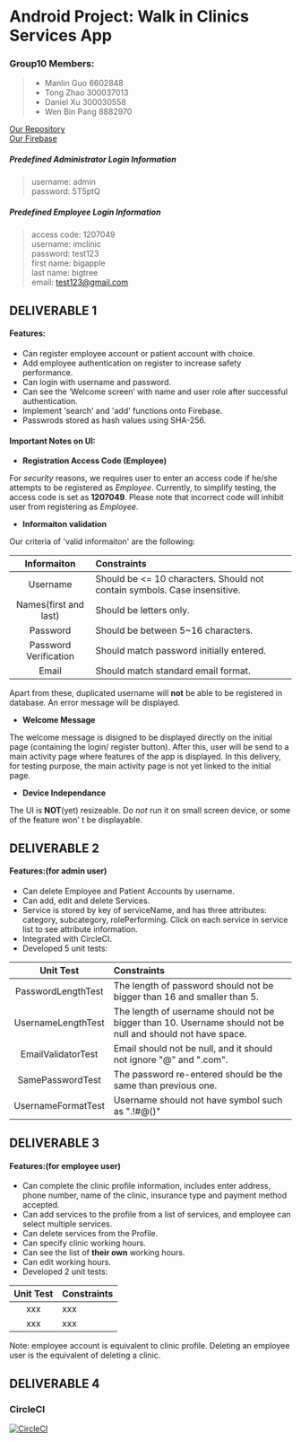 # Android Project: Walk in Clinics Services App

### Group10 Members:
> * Manlin Guo 6602848
> * Tong Zhao 300037013
> * Daniel Xu 300030558
> * Wen Bin Pang 8882970

[Our Repository](https://github.com/SEG2105-uottawa/seg2x05-project-f19-10.git)  
[Our Firebase](https://console.firebase.google.com/u/0/project/clinicservice-f449a/database/clinicservice-f449a/data)

##### Predefined Administrator Login Information
> username: admin  
> password: 5T5ptQ   
##### Predefined Employee Login Information
> access code: 1207049  
> username: imclinic  
> password: test123  
> first name: bigapple  
> last name: bigtree  
> email: test123@gmail.com  

## DELIVERABLE 1
#### Features:
* Can register employee account or patient account with choice.
* Add employee authentication on register to increase safety performance.
* Can login with username and password.
* Can see the ‘Welcome screen’ with name and user role after successful authentication.
* Implement 'search' and 'add' functions onto Firebase.
* Passwrods stored as hash values using SHA-256.


#### Important Notes on UI:

* **Registration Access Code (Employee)**

For *security* reasons, we requires user to enter an access code if he/she attempts to be registered as *Employee*. Currently, to simplify testing, the access code is set as **1207049**. Please note that incorrect code will inhibit user from registering as *Employee*.
* **Informaiton validation**

Our criteria of 'valid informaiton' are the following:

| Informaiton 		| Constraints | 
| :-------------:	| :------------------------------------| 
| Username  		|  Should be <= 10 characters. Should not contain symbols. Case insensitive. |
| Names(first and last) |  Should be letters only. |  
| Password      	|  Should be between 5~16 characters. | 
| Password Verification |  Should match password initially entered. |
| Email			|  Should match standard email format. |

Apart from these, duplicated username will **not** be able to be registered in database. An error message will be displayed.
* **Welcome Message**

The welcome message is disigned to be displayed directly on the initial page (containing the login/ register button). After this, user will be send to a main activity page where features of the app is displayed.
In this delivery, for testing purpose, the main activity page is not yet linked to the initial page.

* **Device Independance**

The UI is **NOT**(yet) resizeable. Do *not* run it on small screen device, or some of the feature won' t be displayable.


## DELIVERABLE 2
#### Features:(for admin user)
* Can delete Employee and Patient Accounts by username.
* Can add, edit and delete Services.
* Service is stored by key of serviceName, and has three attributes: category, subcategory, rolePerforming.
  Click on each service in service list to see attribute information. 
* Integrated with CircleCI.
* Developed 5 unit tests:

| Unit Test 		| Constraints | 
| :-------------:	| :------------------------------------| 
| PasswordLengthTest |  The length of password should not be bigger than 16 and smaller than 5. |
| UsernameLengthTest |  The length of username should not be bigger than 10. Username should not be null and should not have space. |  
| EmailValidatorTest |  Email should not be null, and it should not ignore "@" and ".com". | 
| SamePasswordTest |  The password re-entered should be the same than previous one. |
| UsernameFormatTest |  Username should not have symbol such as ".!#@()" |


## DELIVERABLE 3
#### Features:(for employee user)
* Can complete the clinic profile information, includes enter address, phone number, name of the clinic, insurance type and payment method accepted. 
* Can add services to the profile from a list of services, and employee can select multiple services.
* Can delete services from the Profile.
* Can specify clinic working hours. 
* Can see the list of **their own** working hours. 
* Can edit working hours. 
* Developed 2 unit tests: 

| Unit Test 		| Constraints | 
| :-------------:	| :------------------------------------| 
| xxx |  xxx |
| xxx |  xxx |  

Note: employee account is equivalent to clinic profile. Deleting an employee user is the equivalent of deleting a clinic. 



## DELIVERABLE 4

### CircleCI
[![CircleCI](https://circleci.com/gh/SEG2105-uottawa/seg2x05-project-f19-10/tree/master.svg?style=svg&circle-token=dfc8cf14869d1c662016f9038e259c3505c4074a)](https://circleci.com/gh/SEG2105-uottawa/seg2x05-project-f19-10/tree/master)

